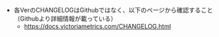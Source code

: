 - 各VerのCHANGELOGはGithubではなく、以下のページから確認すること（Githubより詳細情報が載っている）
  - https://docs.victoriametrics.com/CHANGELOG.html
